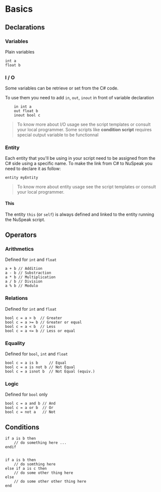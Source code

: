 # Basics

## Declarations

### Variables

Plain variables

    int a
    float b

### I / O

Some variables can be retrieve or set from the C# code.

To use them you need to add `in`, `out`, `inout` in front of variable declaration

        in int a
        out float b
        inout bool c

> To know more about I/O usage see the script templates or consult your local programmer.
> Some scripts like **condition script** requires special output variable
> to be functionnal

### Entity

Each entity that you'll be using in your script need to be assigned from the C#
side using a specific name. To make the link from C# to NuSpeak you need to declare it as follow:

    entity myEntity

> To know more about entity usage see the script templates or consult your local programmer.

#### This

The entity `this` (or `self`) is always defined and linked to the entity running the NuSpeak script.

## Operators

### Arithmetics

Defined for `int` and `float`

    a + b // Addition
    a - b // Substraction
    a * b // Multiplication
    a / b // Division
    a % b // Modulo

### Relations

Defined for `int` and `float`

    bool c = a > b  // Greater
    bool c = a >= b // Greater or equal
    bool c = a < b  // Less
    bool c = a <= b // Less or equal

### Equality

Defined for `bool`, `int` and `float`

    bool c = a is b     // Equal
    bool c = a is not b // Not Equal
    bool c = a isnot b  // Not Equal (equiv.)

### Logic

Defined for `bool` only

    bool c = a and b // And
    bool c = a or b  // Or
    bool c = not a   // Not

## Conditions

    if a is b then
        // do something here ...
    endif


    if a is b then
        // do somthing here
    else if a is c then
        // do some other thing here
    else
        // do some other other thing here
    end
